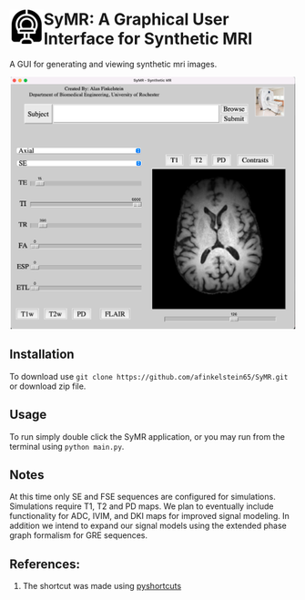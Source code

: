 # <img align="left" src="icon.png" alt="drawing" width="60" height="60"/> SyMR: A Graphical User Interface for Synthetic MRI  

A GUI for generating and viewing synthetic mri images. 


<p align="center">
<img src="images/Sample.png" alt="Sample" width="500"/>
</p>

## Installation 

To download use `git clone https://github.com/afinkelstein65/SyMR.git` or download zip file. 

## Usage 

To run simply double click the SyMR application, or you may run from the terminal using `python main.py`. 

## Notes

At this time only SE and FSE sequences are configured for simulations. Simulations require T1, T2 and PD maps. 
We plan to eventually include functionality for ADC, IVIM, and DKI maps for improved signal modeling. In addition we intend to expand our signal models using the extended phase graph formalism for GRE sequences.

## References: 

1. The shortcut was made using [pyshortcuts](https://github.com/newville/pyshortcuts)
